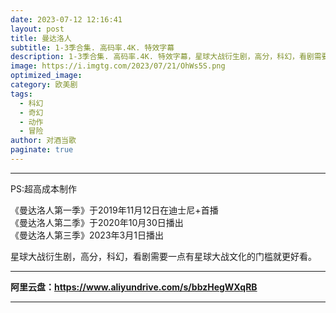 ```yaml
---
date: 2023-07-12 12:16:41
layout: post
title: 曼达洛人
subtitle: 1-3季合集. 高码率.4K. 特效字幕
description: 1-3季合集. 高码率.4K. 特效字幕，星球大战衍生剧，高分，科幻，看剧需要一点有星球大战文化的门槛就更好看...
image: https://i.imgtg.com/2023/07/21/OhWs5S.png
optimized_image: 
category: 欧美剧
tags:
  - 科幻
  - 奇幻
  - 动作
  - 冒险
author: 对酒当歌
paginate: true
---
```


---

PS:超高成本制作  

《曼达洛人第一季》于2019年11月12日在迪士尼+首播  
《曼达洛人第二季》于2020年10月30日播出  
《曼达洛人第三季》2023年3月1日播出  

星球大战衍生剧，高分，科幻，看剧需要一点有星球大战文化的门槛就更好看。  

---

**阿里云盘：<https://www.aliyundrive.com/s/bbzHegWXqRB>**

---
